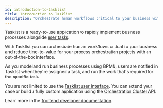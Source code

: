 ```yaml
---
id: introduction-to-tasklist
title: Introduction to Tasklist
description: "Orchestrate human workflows critical to your business with an out-of-the-box interface for manual work, known as user tasks."
---
```


Tasklist is a ready-to-use application to rapidly implement business processes alongside [user tasks](/components/modeler/bpmn/user-tasks/user-tasks.md).

With Tasklist you can orchestrate human workflows critical to your business and reduce time-to-value for your process orchestration projects with an out-of-the-box interface.

As you model and run business processes using BPMN, users are notified in Tasklist when they're assigned a task, and run the work that's required for the specific task.

You are not limited to use the [Tasklist user interface](/components/tasklist/userguide/using-tasklist.md). You can extend your case or build a fully custom application using the [Orchestration Cluster API](../../apis-tools/orchestration-cluster-api-rest/orchestration-cluster-api-rest-overview.md).

Learn more in the [frontend developer documentation](/apis-tools/frontend-development/01-task-applications/01-introduction-to-task-applications.md).
